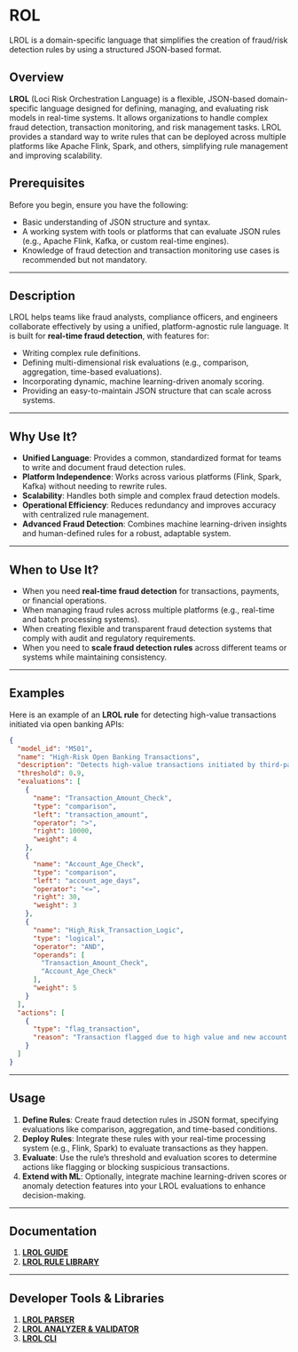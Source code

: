 # ROL
LROL is a domain-specific language that simplifies the creation of fraud/risk detection rules by using a structured JSON-based format.

## Overview

**LROL** (Loci Risk Orchestration Language) is a flexible, JSON-based domain-specific language designed for defining, managing, and evaluating risk models in real-time systems. It allows organizations to handle complex fraud detection, transaction monitoring, and risk management tasks. LROL provides a standard way to write rules that can be deployed across multiple platforms like Apache Flink, Spark, and others, simplifying rule management and improving scalability.

## Prerequisites

Before you begin, ensure you have the following:

- Basic understanding of JSON structure and syntax.
- A working system with tools or platforms that can evaluate JSON rules (e.g., Apache Flink, Kafka, or custom real-time engines).
- Knowledge of fraud detection and transaction monitoring use cases is recommended but not mandatory.

---

## Description

LROL helps teams like fraud analysts, compliance officers, and engineers collaborate effectively by using a unified, platform-agnostic rule language. It is built for **real-time fraud detection**, with features for:

- Writing complex rule definitions.
- Defining multi-dimensional risk evaluations (e.g., comparison, aggregation, time-based evaluations).
- Incorporating dynamic, machine learning-driven anomaly scoring.
- Providing an easy-to-maintain JSON structure that can scale across systems.

---

## Why Use It?

- **Unified Language**: Provides a common, standardized format for teams to write and document fraud detection rules.
- **Platform Independence**: Works across various platforms (Flink, Spark, Kafka) without needing to rewrite rules.
- **Scalability**: Handles both simple and complex fraud detection models.
- **Operational Efficiency**: Reduces redundancy and improves accuracy with centralized rule management.
- **Advanced Fraud Detection**: Combines machine learning-driven insights and human-defined rules for a robust, adaptable system.

---

## When to Use It?

- When you need **real-time fraud detection** for transactions, payments, or financial operations.
- When managing fraud rules across multiple platforms (e.g., real-time and batch processing systems).
- When creating flexible and transparent fraud detection systems that comply with audit and regulatory requirements.
- When you need to **scale fraud detection rules** across different teams or systems while maintaining consistency.

---

## Examples

Here is an example of an **LROL rule** for detecting high-value transactions initiated via open banking APIs:
```json
{
  "model_id": "M501",
  "name": "High-Risk Open Banking Transactions",
  "description": "Detects high-value transactions initiated by third-party apps",
  "threshold": 0.9,
  "evaluations": [
    {
      "name": "Transaction_Amount_Check",
      "type": "comparison",
      "left": "transaction_amount",
      "operator": ">",
      "right": 10000,
      "weight": 4
    },
    {
      "name": "Account_Age_Check",
      "type": "comparison",
      "left": "account_age_days",
      "operator": "<=",
      "right": 30,
      "weight": 3
    },
    {
      "name": "High_Risk_Transaction_Logic",
      "type": "logical",
      "operator": "AND",
      "operands": [
        "Transaction_Amount_Check",
        "Account_Age_Check"
      ],
      "weight": 5
    }
  ],
  "actions": [
    {
      "type": "flag_transaction",
      "reason": "Transaction flagged due to high value and new account."
    }
  ]
}

```
---
## Usage

1. **Define Rules**: Create fraud detection rules in JSON format, specifying evaluations like comparison, aggregation, and time-based conditions.
2. **Deploy Rules**: Integrate these rules with your real-time processing system (e.g., Flink, Spark) to evaluate transactions as they happen.
3. **Evaluate**: Use the rule’s threshold and evaluation scores to determine actions like flagging or blocking suspicious transactions.
4. **Extend with ML**: Optionally, integrate machine learning-driven scores or anomaly detection features into your LROL evaluations to enhance decision-making.

---
## Documentation
1. [**LROL GUIDE**](./Guide/introduction.md)
2. [**LROL RULE LIBRARY**](./Library/01%20intro.md)

---
## Developer Tools & Libraries
1. [**LROL PARSER**](./Crates/lrol_parser/)
2. [**LROL ANALYZER & VALIDATOR**](./Crates/lrol_analyzer/)
3. [**LROL CLI**](./lrol-cli.md)
